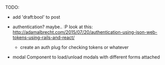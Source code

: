 TODO:

- add 'draft:bool' to post

- authentication? maybe.. :P
  look at this: http://adamalbrecht.com/2015/07/20/authentication-using-json-web-tokens-using-rails-and-react/
  - create an auth plug for checking tokens or whatever

- modal Component to load/unload modals with different forms attached
